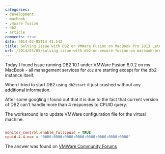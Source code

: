 ```yaml
---
categories:
- development
- macbook
- vmware fusion
- db2
- article
comments: true
date: 2014-03-05T14:41:54Z
title: Solving issue with DB2 on VMWare Fusion on MacBook Pro 2013 Late
url: /2014/03/05/solving-issue-with-db2-on-vmware-fusion-on-macbook-pro-2013-late/
---
```


Today I found issue running DB2 10.1 under VMWare Fusion 6.0.2 on my MacBook - all management services for `db2` are starting except for the db2 instance itself.

When I tried to start DB2 using `db2start` it just crashed without any additional information. 

After some googling I found out that it is due to the fact that current version of DB2 can't handle more than 4 responses to CPUID query.

The workaround is to update VMWare configuration file for the virtual machine.

``` ini Changes to *.vmx file

monitor_control.enable_fullcpuid = TRUE
cpuid.4.4.eax = "0000:0000:0000:0000:0000:0000:0000:0000"

```

The answer was found on [VMWare Community Forums](https://communities.vmware.com/thread/461857)
